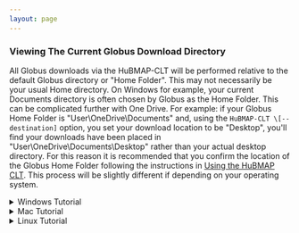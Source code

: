 ```yaml
---
layout: page
---
```


### Viewing The Current Globus Download Directory

All Globus downloads via the HuBMAP-CLT will be performed relative to the default Globus directory or "Home Folder".
This may not necessarily be your usual Home directory. On Windows for example, your current Documents directory is 
often chosen by Globus as the Home Folder. This can be complicated further with One Drive. For example: if your Globus Home 
Folder is "User\OneDrive\Documents" and, using the ```HuBMAP-CLT \[--destination]``` option, you set your download location to be
"Desktop", you'll find your downloads have been placed in "User\OneDrive\Documents\Desktop" rather than your actual 
desktop directory. For this reason it is recommended that you confirm the location of the Globus Home Folder following the instructions in [Using the HuBMAP CLT](using-hubmap-clt.html). This process will be slightly different if depending on your operating system. 

<details>
<summary>Windows Tutorial</summary>


<div>If Globus Connect Personal is running, you should see its small icon either with the system icons on the far right end of the task bar, or located in the system tray. If you do not see its small icon, GCP may not be running. Launch the program by clicking the Globus Connect Personal App. The location for this app's shortcut may vary depending on how it was installed; typically it is found in the Start Menu directory under Programs. Searching "Globus Connect Personal" In the search bar is the quickest way to find it. For more information on installing and running GCP on Windows, refer to  <a href="https://docs.globus.org/faq/globus-connect-endpoints/">The GCP Docs</a>.</div>
<img src="../images/globustray.PNG" alt="GCP Windows Icon" width="500"/>
<div>Right-click on this icon to view its context menu. Click the button labeled "options".</div>
<img src="../images/globusoptions.PNG" alt="GCP Windows Context Menu" width="500"/>
<div>The options menu should open in the access tab. In this screen, you can  view the folders that are accessible by the GCP. Navigate to the general tab.</div>
<img src="../images/globususername.PNG" alt="Globus Home Folder" width="500"/>
<div>From this screen we can see the Home Folder being used by Globus.</div>


</details>

<details>
<summary>Mac Tutorial</summary>


<div>If Globus Connect Personal is running, you should see its small icon on at the top of your screen. If you do not see its small icon, GCP may not be running. Launch the program by clicking the Globus Connect Personal App. The location for this app's shortcut may vary depending on how it was installed. It should appear when searching "Globus Connect Personal". For more information on installing and running GCP on a Mac, refer to <a href="https://docs.globus.org/faq/globus-connect-endpoints/">The GCP Docs</a>.</div>
<img src="../images/globusmacicon.png" alt="GCP Mac Icon" width="500"/>
<div>Control click on this icon to view its context menu. Click the button labeled "preferences".</div>
<img src="../images/globusmacpreferencesbutton.png" alt="GCP Mac Context Menu" width="500"/>
<div>The preferences menu should open in the access tab. Navigate to general and you'll see the currently selected Home Folder</div>
<img src="../images/globusmacpreferences.png" alt="GCP Mac Preferences Menu" width="500"/>


</details>

<details>
<summary>Linux Tutorial</summary>


<div>Unlike Windows and Mac, Linux does not have a persistent taskbar icon. Typically, the Globus Connect Personal endpoint is launched manually from the command line. It is possible to launch GCP in the background and without a Graphical User Interface, however in this case we want to launch the GUI. 

**Note** Because it is possible to use GCP without the graphical interface on linux, it is possible you don't have the necessary depenencies to launch the application with the GUI. Consult the GCP <a href="https://docs.globus.org/globus-connect-personal/install/linux/">installation</a> instructions for more information on installing those dependencies.

Launch the GUI by running the following command in the terminal from whichever directory the GCP was initially installed:</div>


<code>$ ./globusconnectpersonal-{version-number}/globusconnectpersonal</code>


<div>Where {version-number} is the version of the GCP you are currently using. For example, for version 3.1.6, the command will be:</div>


<code>$ ./globusconnectpersonal-3.1.6/globusconnectpersonal</code>


<div>When the GCP GUI appears, click on the File button.</div>
<img src="../images/gcpgui.PNG" alt="GCP GUI" width="500"/>
<div>From the file drop-down menu, click Preferences.</div>
<img src="../images/gcppreferencesbutton.PNG" alt="GCP Preferences Button" width="500"/>
<div>Finally, you should arrive at the Access Path Configuration screen. Displayed inside the text-box will be the current GCP Home Folder.</div>
<img src="../images/gcppreferences.PNG" alt="GCP Preferences" width="500"/>


</details>